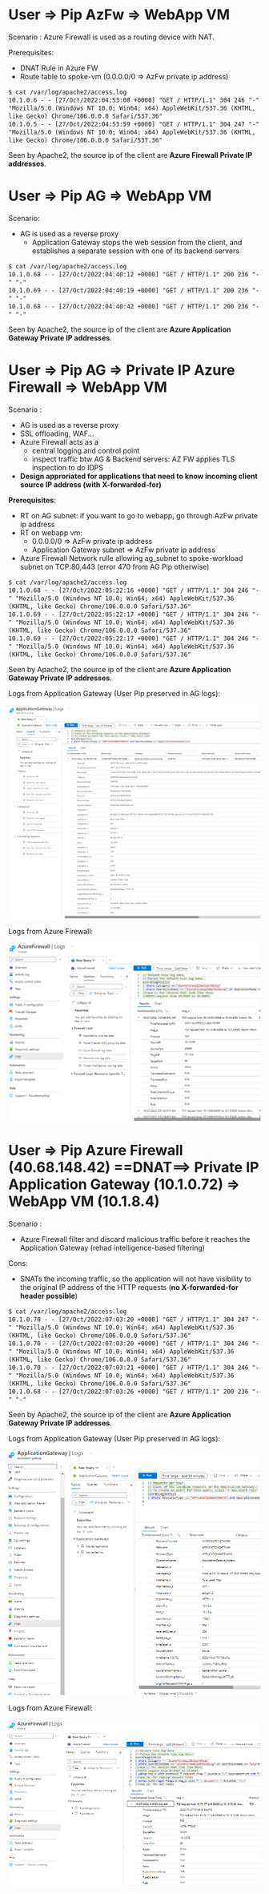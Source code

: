 

# User => Pip AzFw => WebApp VM

Scenario : Azure Firewall is used as a routing device with NAT.

Prerequisites:
* DNAT Rule in Azure FW
* Route table to spoke-vm (0.0.0.0/0 => AzFw private ip address)

```
$ cat /var/log/apache2/access.log 
10.1.0.6 - - [27/Oct/2022:04:53:08 +0000] "GET / HTTP/1.1" 304 246 "-" "Mozilla/5.0 (Windows NT 10.0; Win64; x64) AppleWebKit/537.36 (KHTML, like Gecko) Chrome/106.0.0.0 Safari/537.36"
10.1.0.5 - - [27/Oct/2022:04:53:59 +0000] "GET / HTTP/1.1" 304 247 "-" "Mozilla/5.0 (Windows NT 10.0; Win64; x64) AppleWebKit/537.36 (KHTML, like Gecko) Chrome/106.0.0.0 Safari/537.36"
```
Seen by Apache2, the source ip of the client are **Azure Firewall Private IP addresses**.


# User => Pip AG => WebApp VM

Scenario: 
* AG is used as a reverse proxy
  * Application Gateway stops the web session from the client, and establishes a separate session with one of its backend servers
```
$ cat /var/log/apache2/access.log 
10.1.0.68 - - [27/Oct/2022:04:40:12 +0000] "GET / HTTP/1.1" 200 236 "-" "-"
10.1.0.69 - - [27/Oct/2022:04:40:19 +0000] "GET / HTTP/1.1" 200 236 "-" "-"
10.1.0.68 - - [27/Oct/2022:04:40:42 +0000] "GET / HTTP/1.1" 200 236 "-" "-"
```

Seen by Apache2, the source ip of the client are **Azure Application Gateway Private IP addresses**.

# User => Pip AG => Private IP Azure Firewall => WebApp VM

Scenario :
* AG is used as a reverse proxy
* SSL offloading, WAF... 
* Azure Firewall acts as a 
  * central logging and control point
  * inspect traffic btw AG & Backend servers: AZ FW applies TLS inspection to do IDPS
* **Design approriated for applications that need to know incoming client source IP address (with X-forwarded-for)**

**Prerequisites**:
* RT on AG subnet: if you want to go to webapp, go through AzFw private ip address
* RT on webapp vm:
  * 0.0.0.0/0 => AzFw private ip address
  * Application Gateway subnet => AzFw private ip address
* Azure Firewall Network rulle allowing ag_subnet to spoke-workload subnet on TCP:80,443 (error 470 from AG Pip otherwise)

```
$ cat /var/log/apache2/access.log 
10.1.0.68 - - [27/Oct/2022:05:22:16 +0000] "GET / HTTP/1.1" 304 246 "-" "Mozilla/5.0 (Windows NT 10.0; Win64; x64) AppleWebKit/537.36 (KHTML, like Gecko) Chrome/106.0.0.0 Safari/537.36"
10.1.0.69 - - [27/Oct/2022:05:22:17 +0000] "GET / HTTP/1.1" 304 246 "-" "Mozilla/5.0 (Windows NT 10.0; Win64; x64) AppleWebKit/537.36 (KHTML, like Gecko) Chrome/106.0.0.0 Safari/537.36"
10.1.0.69 - - [27/Oct/2022:05:22:17 +0000] "GET / HTTP/1.1" 304 246 "-" "Mozilla/5.0 (Windows NT 10.0; Win64; x64) AppleWebKit/537.36 (KHTML, like Gecko) Chrome/106.0.0.0 Safari/537.36"
```

Seen by Apache2, the source ip of the client are **Azure Application Gateway Private IP addresses**.

Logs from Application Gateway (User Pip preserved in AG logs):

![image](docs/ag-logs1.png)

Logs from Azure Firewall:

![image](docs/fw-logs1.png)

# User => Pip Azure Firewall (40.68.148.42) ==DNAT==> Private IP Application Gateway (10.1.0.72) => WebApp VM (10.1.8.4)

Scenario : 
* Azure Firewall filter and discard malicious traffic before it reaches the Application Gateway (rehad intelligence-based filtering)

Cons:
* SNATs the incoming traffic, so the application will not have visibility to the original IP address of the HTTP requests (**no X-forwarded-for header possible**)

```
$ cat /var/log/apache2/access.log 
10.1.0.70 - - [27/Oct/2022:07:03:20 +0000] "GET / HTTP/1.1" 304 247 "-" "Mozilla/5.0 (Windows NT 10.0; Win64; x64) AppleWebKit/537.36 (KHTML, like Gecko) Chrome/106.0.0.0 Safari/537.36"
10.1.0.70 - - [27/Oct/2022:07:03:20 +0000] "GET / HTTP/1.1" 304 246 "-" "Mozilla/5.0 (Windows NT 10.0; Win64; x64) AppleWebKit/537.36 (KHTML, like Gecko) Chrome/106.0.0.0 Safari/537.36"
10.1.0.70 - - [27/Oct/2022:07:03:21 +0000] "GET / HTTP/1.1" 304 246 "-" "Mozilla/5.0 (Windows NT 10.0; Win64; x64) AppleWebKit/537.36 (KHTML, like Gecko) Chrome/106.0.0.0 Safari/537.36"
10.1.0.68 - - [27/Oct/2022:07:03:26 +0000] "GET / HTTP/1.1" 200 236 "-" "-"
```

Seen by Apache2, the source ip of the client are **Azure Application Gateway Private IP addresses**.

Logs from Application Gateway (User Pip preserved in AG logs):

![image](docs/ag-logs2.png)

Logs from Azure Firewall:

![image](docs/fw-logs2.png)